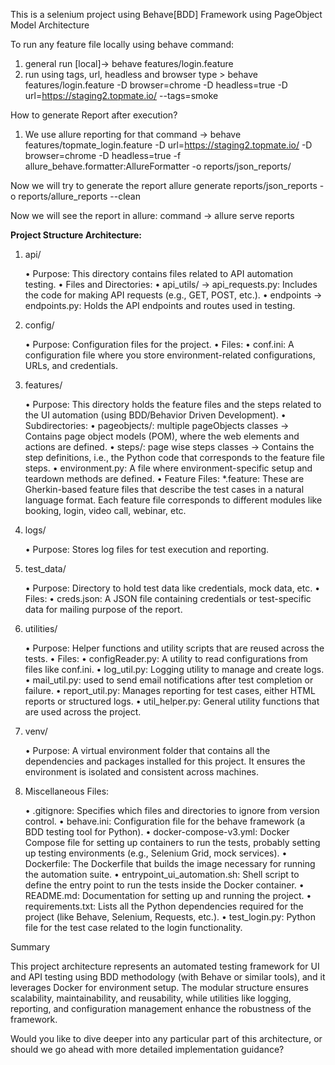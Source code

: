 This is a selenium project using Behave[BDD] Framework using PageObject Model Architecture

To run any feature file locally using behave command:
1. general run [local]-> behave features/login.feature
2. run using tags, url, headless and browser type > behave features/login.feature -D browser=chrome -D headless=true -D url=https://staging2.topmate.io/ --tags=smoke

How to generate Report after execution?

1. We use allure reporting for that
command -> behave features/topmate_login.feature -D url=https://staging2.topmate.io/ -D browser=chrome -D headless=true -f allure_behave.formatter:AllureFormatter -o reports/json_reports/


Now we will try to generate the report
allure generate reports/json_reports -o reports/allure_reports --clean 

Now we will see the report in allure:
command -> allure serve reports

**Project Structure Architecture:**

1. api/

	•	Purpose: This directory contains files related to API automation testing.
	•	Files and Directories:
	•	api_utils/ -> api_requests.py: Includes the code for making API requests (e.g., GET, POST, etc.).
	•	endpoints -> endpoints.py: Holds the API endpoints and routes used in testing.

2. config/

	•	Purpose: Configuration files for the project.
	•	Files:
	•	conf.ini: A configuration file where you store environment-related configurations, URLs, and credentials.

3. features/

	•	Purpose: This directory holds the feature files and the steps related to the UI automation (using BDD/Behavior Driven Development).
	•	Subdirectories:
	•	pageobjects/: multiple pageObjects classes -> Contains page object models (POM), where the web elements and actions are defined.
	•	steps/: page wise steps classes -> Contains the step definitions, i.e., the Python code that corresponds to the feature file steps.
	•	environment.py: A file where environment-specific setup and teardown methods are defined.
	•	Feature Files: *.feature: These are Gherkin-based feature files that describe the test cases in a natural language format.
                                   Each feature file corresponds to different modules like booking, login, video call, webinar, etc.

4. logs/

	•	Purpose: Stores log files for test execution and reporting.

5. test_data/

	•	Purpose: Directory to hold test data like credentials, mock data, etc.
	•	Files:
	•	creds.json: A JSON file containing credentials or test-specific data for mailing purpose of the report.

6. utilities/

	•	Purpose: Helper functions and utility scripts that are reused across the tests.
	•	Files:
	•	configReader.py: A utility to read configurations from files like conf.ini.
	•	log_util.py: Logging utility to manage and create logs.
	•	mail_util.py: used to send email notifications after test completion or failure.
	•	report_util.py: Manages reporting for test cases, either HTML reports or structured logs.
	•	util_helper.py: General utility functions that are used across the project.

7. venv/

	•	Purpose: A virtual environment folder that contains all the dependencies and packages installed for this project. It ensures the environment is isolated and consistent across machines.

8. Miscellaneous Files:

	•	.gitignore: Specifies which files and directories to ignore from version control.
	•	behave.ini: Configuration file for the behave framework (a BDD testing tool for Python).
	•	docker-compose-v3.yml: Docker Compose file for setting up containers to run the tests, probably setting up testing environments (e.g., Selenium Grid, mock services).
	•	Dockerfile: The Dockerfile that builds the image necessary for running the automation suite.
	•	entrypoint_ui_automation.sh: Shell script to define the entry point to run the tests inside the Docker container.
	•	README.md: Documentation for setting up and running the project.
	•	requirements.txt: Lists all the Python dependencies required for the project (like Behave, Selenium, Requests, etc.).
	•	test_login.py: Python file for the test case related to the login functionality.

Summary

This project architecture represents an automated testing framework for UI and API testing using BDD methodology (with Behave or similar tools), and it leverages Docker for environment setup. The modular structure ensures scalability, maintainability, and reusability, while utilities like logging, reporting, and configuration management enhance the robustness of the framework.

Would you like to dive deeper into any particular part of this architecture, or should we go ahead with more detailed implementation guidance?
